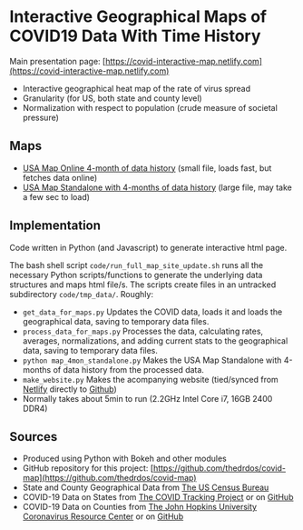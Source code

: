 # Interactive Geographical Maps of COVID19 Data With Time History

Main presentation page: [https://covid-interactive-map.netlify.com](https://covid-interactive-map.netlify.com)

* Interactive geographical heat map of the rate of virus spread
* Granularity (for US, both state and county level)
* Normalization with respect to population (crude measure of societal pressure)

## Maps
* [USA Map Online 4-month of data history](plots/map_4mon_external_data.html) (small file, loads fast, but fetches data online)
* [USA Map Standalone with 4-months of data history](plots/map_4mon_standalone.html) (large file, may take a few sec to load)

## Implementation

Code written in Python (and Javascript) to generate interactive html page.

The bash shell script `code/run_full_map_site_update.sh` runs all the necessary Python scripts/functions to generate the underlying data structures and maps html file/s.  The scripts create files in an untracked subdirectory `code/tmp_data/`. Roughly:

* `get_data_for_maps.py` Updates the COVID data, loads it and loads the geographical data, saving to temporary data files.
* `process_data_for_maps.py`  Processes the data, calculating rates, averages, normalizations, and adding current stats to the geographical data, saving to temporary data files.
* `python map_4mon_standalone.py` Makes the USA Map Standalone with 4-months of data history from the processed data.
* `make_website.py` Makes the acompanying website (tied/synced from [Netlify](www.netlify.com) directly to [Github](www.github.com))
* Normally takes about 5min to run (2.2GHz Intel Core i7, 16GB 2400 DDR4)


## Sources

* Produced using Python with Bokeh and other modules
* GitHub repository for this project: [https://github.com/thedrdos/covid-map](https://github.com/thedrdos/covid-map)
* State and County Geographical Data from [The US Census Bureau](http://www2.census.gov/geo/tiger/)
* COVID-19 Data on States from [The COVID Tracking Project](https://covidtracking.com) or on [GitHub](https://github.com/COVID19Tracking/covid-tracking-data)
* COVID-19 Data on Counties from [The John Hopkins University Coronavirus Resource Center](https://coronavirus.jhu.edu)
     or on [GitHub](https://github.com/CSSEGISandData/COVID-19.gi)
